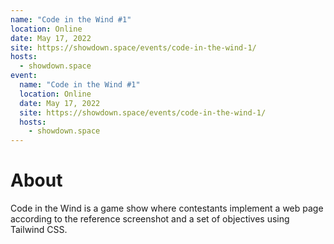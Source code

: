 ```yaml
---
name: "Code in the Wind #1"
location: Online
date: May 17, 2022
site: https://showdown.space/events/code-in-the-wind-1/
hosts:
  - showdown.space
event:
  name: "Code in the Wind #1"
  location: Online
  date: May 17, 2022
  site: https://showdown.space/events/code-in-the-wind-1/
  hosts:
    - showdown.space
---
```


# About

Code in the Wind is a game show where contestants implement a web page according to the reference screenshot and a set of objectives using Tailwind CSS.
